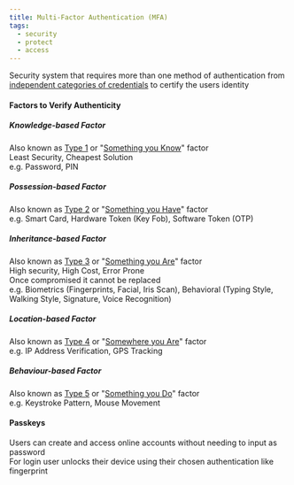 ```yaml
---
title: Multi-Factor Authentication (MFA)
tags:
  - security
  - protect
  - access
---
```


Security system that requires more than one method of authentication from <u>independent categories of credentials</u> to certify the users identity

#### Factors to Verify Authenticity

##### Knowledge-based Factor
Also known as <u>Type 1</u> or "<u>Something you Know</u>" factor  
Least Security, Cheapest Solution  
e.g. Password, PIN  

##### Possession-based Factor
Also known as <u>Type 2</u> or "<u>Something you Have</u>" factor  
e.g. Smart Card, Hardware Token (Key Fob), Software Token (OTP)

##### Inheritance-based Factor
Also known as <u>Type 3</u> or "<u>Something you Are</u>" factor  
High security, High Cost, Error Prone  
Once compromised it cannot be replaced  
e.g. Biometrics (Fingerprints, Facial, Iris Scan), Behavioral (Typing Style, Walking Style, Signature, Voice Recognition)

##### Location-based Factor
Also known as <u>Type 4</u> or "<u>Somewhere you Are</u>" factor  
e.g. IP Address Verification, GPS Tracking

##### Behaviour-based Factor
Also known as <u>Type 5</u> or "<u>Something you Do</u>" factor  
e.g. Keystroke Pattern, Mouse Movement

#### Passkeys
Users can create and access online accounts without needing to input as password  
For login user unlocks their device using their chosen authentication like fingerprint 
